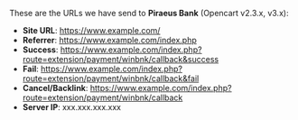 These are the URLs we have send to **Piraeus Bank** (Opencart v2.3.x, v3.x):  
- **Site URL**: https://www.example.com/  
- **Referrer**: https://www.example.com/index.php  
- **Success**: https://www.example.com/index.php?route=extension/payment/winbnk/callback&success  
- **Fail**: https://www.example.com/index.php?route=extension/payment/winbnk/callback&fail  
- **Cancel/Backlink**: https://www.example.com/index.php?route=extension/payment/winbnk/callback  
- **Server IP**: xxx.xxx.xxx.xxx
